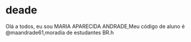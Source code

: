# deade
Olá a todos, eu sou MARIA APARECIDA ANDRADE,Meu código de aluno é @maandrade61,moradia de estudantes BR.h
